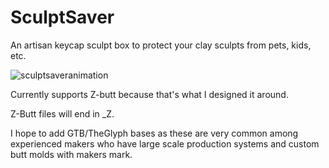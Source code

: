 # SculptSaver
An artisan keycap sculpt box to protect your clay sculpts from pets, kids, etc.

![sculptsaveranimation](https://user-images.githubusercontent.com/6496688/212521969-13ba22a6-4ca5-4807-a16c-bccbe4180238.gif)

Currently supports Z-butt because that's what I designed it around.

Z-Butt files will end in \_Z.

I hope to add GTB/TheGlyph bases as these are very common among experienced makers who have large scale production systems and custom butt molds with makers mark.
